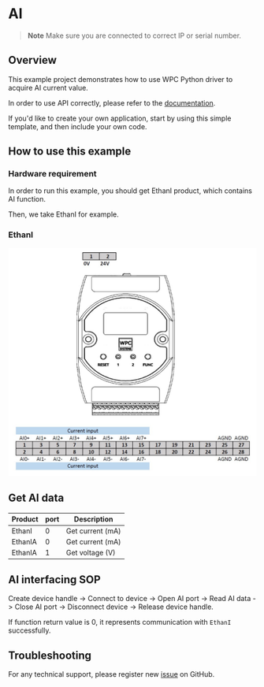 # AI
> **Note**
> Make sure you are connected to correct IP or serial number.

## Overview

This example project demonstrates how to use WPC Python driver to acquire AI current value.

In order to use API correctly, please refer to the [documentation](https://wpc-systems-ltd.github.io/WPC_CSharp_driver_release/).

If you'd like to create your own application, start by using this simple template, and then include your own code.

## How to use this example

### Hardware requirement

In order to run this example, you should get EthanI product, which contains AI function.

Then, we take EthanI for example.

### EthanI

<img src="https://github.com/WPC-Systems-Ltd/WPC_CSharp_driver_release/blob/main/Reference/Pinouts/pinout-EthanI.JPG" alt="drawing" width="600"/>

## Get AI data

| Product |port | Description      |
|---------|-----|------------------|
| EthanI  | 0   | Get current (mA) |
| EthanIA | 0   | Get current (mA) |
| EthanIA | 1   | Get voltage (V)  |

## AI interfacing SOP

Create device handle -> Connect to device -> Open AI port -> Read AI data -> Close AI port -> Disconnect device -> Release device handle.

If function return value is 0, it represents communication with `EthanI` successfully.

## Troubleshooting

For any technical support, please register new [issue](https://github.com/WPC-Systems-Ltd/WPC_CSharp_driver_release/issues) on GitHub.